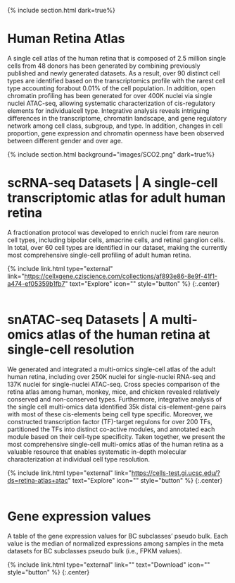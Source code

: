 {% include section.html dark=true%}
# <i class="fas fa-users"></i>Human Retina Atlas

A single cell atlas of the human retina that is composed of 2.5 million single cells from 48 donors has been generated by combining previously published and newly generated datasets. As a result, over 90 distinct cell types are identified based on the transcriptomics profile with the rarest cell type accounting forabout 0.01% of the cell population. In addition, open chromatin profiling has been generated for over 400K nuclei via single nuclei ATAC-seq, allowing systematic characterization of cis-regulatory elements for individualcell type. Integrative analysis reveals intriguing differences in the transcriptome, chromatin landscape, and gene regulatory network among cell class, subgroup, and type. In addition, changes in cell proportion, gene expression and chromatin openness have been observed between different gender and over age.

{% include section.html background="images/SCO2.png" dark=true%}
# scRNA-seq Datasets | A single-cell transcriptomic atlas for adult human retina
A fractionation protocol was developed to enrich nuclei from rare neuron cell types, including bipolar cells, amacrine cells, and retinal ganglion cells. In total, over 60 cell types are identified in our dataset, making the currently most comprehensive single-cell profiling of adult human retina.

{% include link.html type="external" link="https://cellxgene.cziscience.com/collections/af893e86-8e9f-41f1-a474-ef05359b1fb7" text="Explore" icon="" style="button" %}
{:.center}
<br><br>
# snATAC-seq Datasets | A multi-omics atlas of the human retina at single-cell resolution
We generated and integrated a multi-omics single-cell atlas of the adult human retina, including over 250K nuclei for single-nuclei RNA-seq and 137K nuclei for single-nuclei ATAC-seq. Cross species comparison of the retina atlas among human, monkey, mice, and chicken revealed relatively conserved and non-conserved types. Furthermore, integrative analysis of the single cell multi-omics data identified 35k distal cis-element-gene pairs with most of these cis-elements being cell type specific. Moreover, we constructed transcription factor (TF)-target regulons for over 200 TFs, partitioned the TFs into distinct co-active modules, and annotated each module based on their cell-type specificity. Taken together, we present the most comprehensive single-cell multi-omics atlas of the human retina as a valuable resource that enables systematic in-depth molecular characterization at individual cell type resolution.

{% include link.html type="external" link="https://cells-test.gi.ucsc.edu/?ds=retina-atlas+atac" text="Explore" icon="" style="button" %}
{:.center}
<br><br>
# Gene expression values
A table of the gene expression values for BC subclasses’ pseudo bulk. Each value is the median of normalized expressions among samples in the meta datasets for BC subclasses pseudo bulk (i.e., FPKM values).

{% include link.html type="external" link="" text="Download" icon="" style="button" %}
{:.center}
